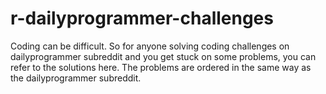 # r-dailyprogrammer-challenges
Coding can be difficult. So for anyone solving coding challenges on dailyprogrammer subreddit and you get stuck on some problems, you can refer to the solutions here. The problems are ordered in the same way as the dailyprogrammer subreddit. 
